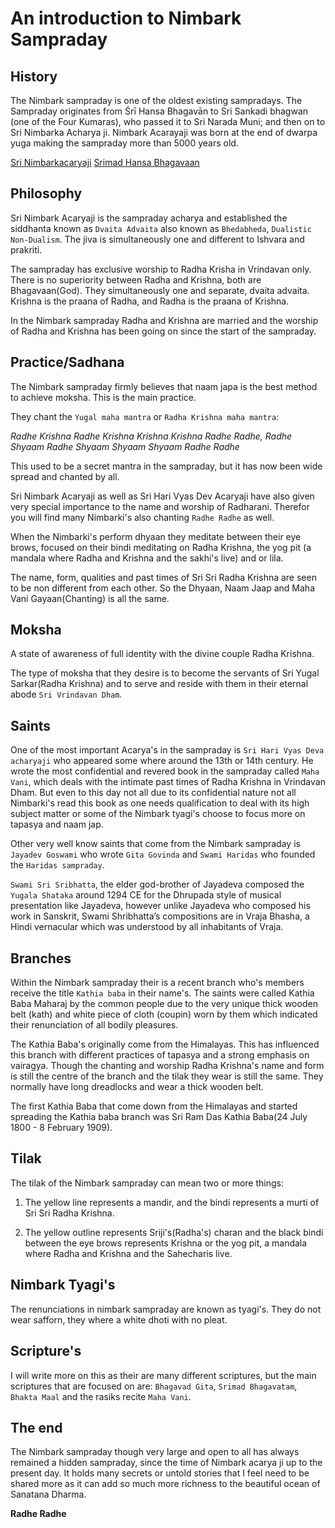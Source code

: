 # An introduction to Nimbark Sampraday

## History
The Nimbark sampraday is one of the oldest existing sampradays. The Sampraday originates from Śrī Hansa Bhagavān to Sri Sankadi bhagwan (one of the Four Kumaras), who passed it to Sri Narada Muni; and then on to Sri Nimbarka Acharya ji. Nimbark Acarayaji was born at the end of dwarpa yuga making the sampraday more than 5000 years old. 

[Sri Nimbarkacaryaji](images/nimbark/nimbarka.jpg)
[Srimad Hansa Bhagavaan](./images/nimbark/srimad_hamsa_bhagavan.jpg)

## Philosophy
Sri Nimbark Acaryaji is the sampraday acharya and established the siddhanta known as `Dvaita Advaita` also known as `Bhedabheda`, `Dualistic Non-Dualism`. The jiva is simultaneously one and different to Ishvara and prakriti.

The sampraday has exclusive worship to Radha Krisha in Vrindavan only.  There is no superiority between Radha and Krishna, both are Bhagavaan(God). They simultaneously one and separate, dvaita advaita. Krishna is the praana of Radha, and Radha is the praana of Krishna. 

In the Nimbark sampraday Radha and Krishna are married and the worship of Radha and Krishna has been going on since the start of the sampraday.

## Practice/Sadhana
The Nimbark sampraday firmly believes that naam japa is the best method to achieve moksha. This is the main practice. 

 They chant the `Yugal maha mantra` or `Radha Krishna maha mantra`: 
 
*Radhe Krishna Radhe Krishna 
Krishna Krishna Radhe Radhe, 
Radhe Shyaam Radhe Shyaam 
Shyaam Shyaam Radhe Radhe*

This used to be a secret mantra in the sampraday, but it has now been wide spread and chanted by all.

 Sri Nimbark Acaryaji as well as Sri Hari Vyas Dev Acaryaji have also given very special importance to the name and worship of Radharani. Therefor you will find many Nimbarki's also chanting `Radhe Radhe` as well.

When the Nimbarki's perform dhyaan they meditate between their eye brows, focused on their bindi meditating on Radha Krishna, the yog pit (a mandala where Radha and Krishna and the sakhi's live) and or lila. 

The name, form, qualities and past times of Sri Sri Radha Krishna are seen to be non different from each other. So the Dhyaan, Naam Jaap and Maha Vani Gayaan(Chanting) is all the same.

## Moksha
A state of awareness of full identity with the divine couple Radha Krishna.

The type of moksha that they desire is to become the servants of Sri Yugal Sarkar(Radha Krishna) and to serve and reside with them in their eternal abode `Sri Vrindavan Dham`. 


## Saints
One of the most important Acarya's in the sampraday is `Sri Hari Vyas Deva acharyaji` who appeared some where around the 13th or 14th century. He wrote the most confidential and revered book in the sampraday called `Maha Vani`, which deals with the intimate past times of Radha Krishna in Vrindavan Dham. But even to this day not all due to its confidential nature not all Nimbarki's read this book as one needs qualification to deal with its high subject matter or some of the Nimbark tyagi's choose to focus more on tapasya and naam jap.

Other very well know saints that come from the Nimbark sampraday is `Jayadev Goswami` who wrote `Gita Govinda` and `Swami Haridas` who founded the `Haridas sampraday`.

`Swami Sri Sribhatta`, the elder god-brother of Jayadeva composed the `Yugala Shataka` around 1294 CE for the Dhrupada style of musical presentation like Jayadeva, however unlike Jayadeva who composed his work in Sanskrit, Swami Shribhatta’s compositions are in Vraja Bhasha, a Hindi vernacular which was understood by all inhabitants of Vraja.

## Branches
Within the Nimbark sampraday their is a recent branch who's members receive the title `Kathia baba` in their name's. The saints were called Kathia Baba Maharaj by the common people due to the very unique thick wooden belt (kath) and white piece of cloth (coupin) worn by them which indicated their renunciation of all bodily pleasures.

The Kathia Baba's originally come from the Himalayas. This has influenced this branch with different practices of tapasya and a strong emphasis on vairagya. Though the chanting and worship Radha Krishna's name and form is still the centre of the branch and the tilak they wear is still the same. They normally have long dreadlocks and wear a thick wooden belt.

The first Kathia Baba that come down from the Himalayas and started spreading the Kathia baba branch was Sri Ram Das Kathia Baba(24 July 1800 - 8 February 1909).

## Tilak
The tilak of the Nimbark sampraday can mean two or more things:
1. The yellow line represents a mandir, and the bindi represents a murti of Sri Sri Radha Krishna.

2. The yellow outline represents Sriji's(Radha's) charan and the black bindi between the eye brows represents Krishna or the yog pit, a mandala where Radha and Krishna and the Sahecharis live. 

## Nimbark Tyagi's
The renunciations in nimbark sampraday are known as tyagi's. They do not wear safforn, they where a white dhoti with no pleat.

## Scripture's
I will write more on this as their are many different scriptures, but the main scriptures that are focused on are: `Bhagavad Gita`, `Srimad Bhagavatam`, `Bhakta Maal` and the rasiks recite `Maha Vani`.
 
## The end
The Nimbark sampraday though very large and open to all has always remained a hidden sampraday, since the time of Nimbark acarya ji up to the present day. It holds many secrets or untold stories that I feel need to be shared more as it can add so much more richness to the beautiful ocean of Sanatana Dharma.


**Radhe Radhe**
